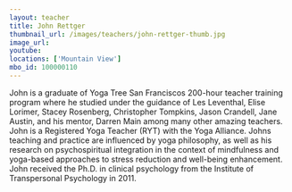 ```yaml
---
layout: teacher
title: John Rettger
thumbnail_url: /images/teachers/john-rettger-thumb.jpg
image_url: 
youtube: 
locations: ['Mountain View']
mbo_id: 100000110
---
```


John is a graduate of Yoga Tree San Franciscos 200-hour teacher training program where he studied under the guidance of Les Leventhal, Elise Lorimer, Stacey Rosenberg, Christopher Tompkins, Jason Crandell, Jane Austin, and his mentor, Darren Main among many other amazing teachers. John is a Registered Yoga Teacher (RYT) with the Yoga Alliance. Johns teaching and practice are influenced by yoga philosophy, as well as his research on psychospiritual integration in the context of mindfulness and yoga-based approaches to stress reduction and well-being enhancement. John received the Ph.D. in clinical psychology from the Institute of Transpersonal Psychology in 2011.